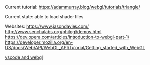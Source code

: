 Current tutorial: https://adammurray.blog/webgl/tutorials/triangle/

Current state: able to load shader files

Websites:
https://www.jasondavies.com/
http://www.senchalabs.org/philogl/demos.html
https://dev.opera.com/articles/introduction-to-webgl-part-1/
https://developer.mozilla.org/en-US/docs/Web/API/WebGL_API/Tutorial/Getting_started_with_WebGL

[vscode and webgl](https://armno.medium.com/vscode-and-webgl-development-dfc17bba52ed)
